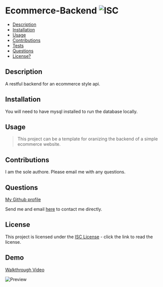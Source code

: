 # Ecommerce-Backend  ![ISC](https://img.shields.io/badge/license-ISC-red)

  - [Description](#description)
  - [Installation](#installation)
  - [Usage](#usage)
  - [Contributions](#contributions)
  - [Tests](#tests)
  - [Questions](#questions)
  - [License?](#license)

  ## Description
 
  A restful backend for an ecommerce style api.

  ## Installation

  You will need to have mysql installed to run the database locally.

  ## Usage

  > This project can be a template for oranizing the backend of a simple ecommerce website.

  ## Contributions
  
  I am the sole authore. Please email me with any questions.

  ## Questions

  [My Github profile](https://github.com/guitarkeegan)

  Send me and email [here](mailto:keegananglim@gmail.com) to contact me directly.

  ## License
  This project is licensed under the [ISC License](https://choosealicense.com/licenses/isc/) - click the link to read the license.
  
 
 ## Demo

 [Walkthrough Video]()

 ![Preview](./images/ecommerce.gif)
